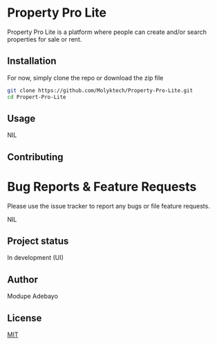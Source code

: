 # Property Pro Lite

Property Pro Lite is a platform where people can create and/or search properties for sale or rent.

## Installation

For now, simply clone the repo or download the zip file

```bash
git clone https://github.com/Molyktech/Property-Pro-Lite.git
cd Propert-Pro-Lite
```

## Usage

NIL

## Contributing

# Bug Reports & Feature Requests

Please use the issue tracker to report any bugs or file feature requests.

NIL

## Project status

In development (UI)

## Author

Modupe Adebayo

## License

[MIT](https://choosealicense.com/licenses/mit/)
